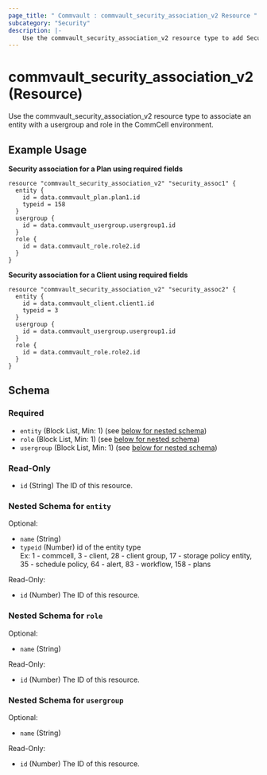 ```yaml
---
page_title: " Commvault : commvault_security_association_v2 Resource "
subcategory: "Security"
description: |-
    Use the commvault_security_association_v2 resource type to add Security Associations in the Commcell environment.  
---
```


# commvault_security_association_v2 (Resource)

Use the commvault_security_association_v2 resource type to associate an entity with a usergroup and role in the CommCell environment.

## Example Usage

**Security association for a Plan using required fields**
```hcl
resource "commvault_security_association_v2" "security_assoc1" {
  entity {
    id = data.commvault_plan.plan1.id
    typeid = 158
  }
  usergroup {
    id = data.commvault_usergroup.usergroup1.id
  }
  role {
    id = data.commvault_role.role2.id
  }
}
```
**Security association for a Client using required fields**
```hcl
resource "commvault_security_association_v2" "security_assoc2" {
  entity {
    id = data.commvault_client.client1.id
    typeid = 3
  }
  usergroup {
    id = data.commvault_usergroup.usergroup1.id
  }
  role {
    id = data.commvault_role.role2.id
  }
}
```

<!-- schema generated by tfplugindocs -->
## Schema

### Required

- `entity` (Block List, Min: 1) (see [below for nested schema](#nestedblock--entity))
- `role` (Block List, Min: 1) (see [below for nested schema](#nestedblock--role))
- `usergroup` (Block List, Min: 1) (see [below for nested schema](#nestedblock--usergroup))

### Read-Only

- `id` (String) The ID of this resource.

<a id="nestedblock--entity"></a>
### Nested Schema for `entity`

Optional:

- `name` (String)
- `typeid` (Number) id of the entity type <br>
     Ex: 1 - commcell, 3 - client, 28 - client group, 17 - storage policy entity, 35 - schedule policy, 64 - alert, 83 - workflow, 158 - plans

Read-Only:

- `id` (Number) The ID of this resource.


<a id="nestedblock--role"></a>
### Nested Schema for `role`

Optional:

- `name` (String)

Read-Only:

- `id` (Number) The ID of this resource.


<a id="nestedblock--usergroup"></a>
### Nested Schema for `usergroup`

Optional:

- `name` (String)

Read-Only:

- `id` (Number) The ID of this resource.


